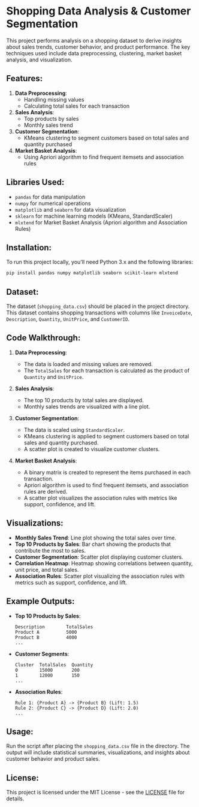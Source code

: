 
# Shopping Data Analysis & Customer Segmentation

This project performs analysis on a shopping dataset to derive insights about sales trends, customer behavior, and product performance. The key techniques used include data preprocessing, clustering, market basket analysis, and visualization.

## Features:
1. **Data Preprocessing**: 
   - Handling missing values
   - Calculating total sales for each transaction
2. **Sales Analysis**: 
   - Top products by sales
   - Monthly sales trend
3. **Customer Segmentation**: 
   - KMeans clustering to segment customers based on total sales and quantity purchased
4. **Market Basket Analysis**: 
   - Using Apriori algorithm to find frequent itemsets and association rules

## Libraries Used:
- `pandas` for data manipulation
- `numpy` for numerical operations
- `matplotlib` and `seaborn` for data visualization
- `sklearn` for machine learning models (KMeans, StandardScaler)
- `mlxtend` for Market Basket Analysis (Apriori algorithm and Association Rules)

## Installation:
To run this project locally, you'll need Python 3.x and the following libraries:
```bash
pip install pandas numpy matplotlib seaborn scikit-learn mlxtend
```

## Dataset:
The dataset (`shopping_data.csv`) should be placed in the project directory. This dataset contains shopping transactions with columns like `InvoiceDate`, `Description`, `Quantity`, `UnitPrice`, and `CustomerID`.

## Code Walkthrough:

1. **Data Preprocessing**:
   - The data is loaded and missing values are removed.
   - The `TotalSales` for each transaction is calculated as the product of `Quantity` and `UnitPrice`.

2. **Sales Analysis**:
   - The top 10 products by total sales are displayed.
   - Monthly sales trends are visualized with a line plot.

3. **Customer Segmentation**:
   - The data is scaled using `StandardScaler`.
   - KMeans clustering is applied to segment customers based on total sales and quantity purchased.
   - A scatter plot is created to visualize customer clusters.

4. **Market Basket Analysis**:
   - A binary matrix is created to represent the items purchased in each transaction.
   - Apriori algorithm is used to find frequent itemsets, and association rules are derived.
   - A scatter plot visualizes the association rules with metrics like support, confidence, and lift.

## Visualizations:
- **Monthly Sales Trend**: Line plot showing the total sales over time.
- **Top 10 Products by Sales**: Bar chart showing the products that contribute the most to sales.
- **Customer Segmentation**: Scatter plot displaying customer clusters.
- **Correlation Heatmap**: Heatmap showing correlations between quantity, unit price, and total sales.
- **Association Rules**: Scatter plot visualizing the association rules with metrics such as support, confidence, and lift.

## Example Outputs:
- **Top 10 Products by Sales**:
    ```
    Description        TotalSales
    Product A          5000
    Product B          4000
    ...
    ```

- **Customer Segments**:
    ```
    Cluster  TotalSales  Quantity
    0        15000       200
    1        12000       150
    ...
    ```

- **Association Rules**:
    ```
    Rule 1: {Product A} -> {Product B} (Lift: 1.5)
    Rule 2: {Product C} -> {Product D} (Lift: 2.0)
    ...
    ```

## Usage:
Run the script after placing the `shopping_data.csv` file in the directory. The output will include statistical summaries, visualizations, and insights about customer behavior and product sales.

## License:
This project is licensed under the MIT License - see the [LICENSE](LICENSE) file for details.
